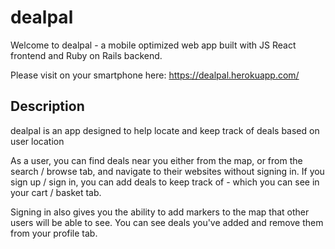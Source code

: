 # dealpal
Welcome to dealpal - a mobile optimized web app built with JS React frontend and Ruby on Rails backend.

Please visit on your smartphone here: https://dealpal.herokuapp.com/

## Description
dealpal is an app designed to help locate and keep track of deals based on user location

As a user, you can find deals near you either from the map, or from the search / browse tab, and navigate to their websites without signing in. If you sign up / sign in, you can add deals to keep track of - which you can see in your cart / basket tab. 

Signing in also gives you the ability to add markers to the map that other users will be able to see. You can see deals you've added and remove them from your profile tab.
